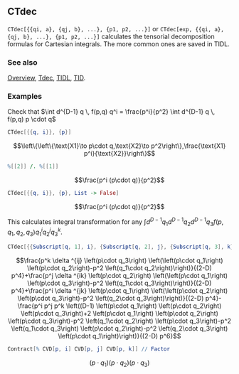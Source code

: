 ## CTdec

`CTdec[{{qi, a}, {qj, b}, ...}, {p1, p2, ...}]` or `CTdec[exp, {{qi, a}, {qj, b}, ...}, {p1, p2, ...}]` calculates the tensorial decomposition formulas for Cartesian integrals. The more common ones are saved in TIDL.

### See also

[Overview](Extra/FeynCalc.md), [Tdec](Tdec.md), [TIDL](TIDL.md), [TID](TID.md).

### Examples

Check that $\int d^{D-1} q \, f(p,q) q^i =  \frac{p^i}{p^2} \int d^{D-1} q \, f(p,q) p \cdot q$

```mathematica
CTdec[{{q, i}}, {p}]
```

$$\left\{\left\{\text{X1}\to p\cdot q,\text{X2}\to p^2\right\},\frac{\text{X1} p^i}{\text{X2}}\right\}$$

```mathematica
%[[2]] /. %[[1]]
```

$$\frac{p^i (p\cdot q)}{p^2}$$

```mathematica
CTdec[{{q, i}}, {p}, List -> False]
```

$$\frac{p^i (p\cdot q)}{p^2}$$

This calculates integral transformation for any $\int d^{D-1} q_1 d^{D-1} q_2 d^{D-1} q_3 f (p, q_1, q_2, q_3) q_1^i q_2^j q_3^k$.

```mathematica
CTdec[{{Subscript[q, 1], i}, {Subscript[q, 2], j}, {Subscript[q, 3], k}}, {p}, List -> False]
```

$$\frac{p^k \delta ^{ij} \left(p\cdot q_3\right) \left(\left(p\cdot q_1\right) \left(p\cdot q_2\right)-p^2 \left(q_1\cdot q_2\right)\right)}{(2-D) p^4}+\frac{p^j \delta ^{ik} \left(p\cdot q_2\right) \left(\left(p\cdot q_1\right) \left(p\cdot q_3\right)-p^2 \left(q_1\cdot q_3\right)\right)}{(2-D) p^4}+\frac{p^i \delta ^{jk} \left(p\cdot q_1\right) \left(\left(p\cdot q_2\right) \left(p\cdot q_3\right)-p^2 \left(q_2\cdot q_3\right)\right)}{(2-D) p^4}-\frac{p^i p^j p^k \left((D-1) \left(p\cdot q_1\right) \left(p\cdot q_2\right) \left(p\cdot q_3\right)+2 \left(p\cdot q_1\right) \left(p\cdot q_2\right) \left(p\cdot q_3\right)-p^2 \left(q_1\cdot q_2\right) \left(p\cdot q_3\right)-p^2 \left(q_1\cdot q_3\right) \left(p\cdot q_2\right)-p^2 \left(q_2\cdot q_3\right) \left(p\cdot q_1\right)\right)}{(2-D) p^6}$$

```mathematica
Contract[% CVD[p, i] CVD[p, j] CVD[p, k]] // Factor
```

$$\left(p\cdot q_1\right) \left(p\cdot q_2\right) \left(p\cdot q_3\right)$$

